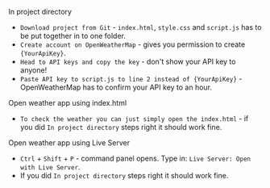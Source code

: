 In project directory

- `Download project from Git` - `index.html`, `style.css` and `script.js` has to be put together in to one folder.
- `Create account on OpenWeatherMap` - gives you permission to create `{YourApiKey}`.
- `Head to API keys and copy the key` - don't show your API key to anyone!
- `Paste API key to script.js to line 2 instead of {YourApiKey}` - OpenWeatherMap has to confirm your API key to an hour.


Open weather app using index.html


- `To check the weather you can just simply open the index.html` - if you did `In project directory` steps right it should work fine.

Open weather app using Live Server

- `Ctrl` + `Shift` + `P` - command panel opens. Type in: `Live Server: Open with Live Server`.
- If you did `In project directory` steps right it should work fine.

